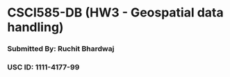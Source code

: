 # CSCI585-DB (HW3 - Geospatial data handling)

### Submitted By: Ruchit Bhardwaj
### USC ID: 1111-4177-99